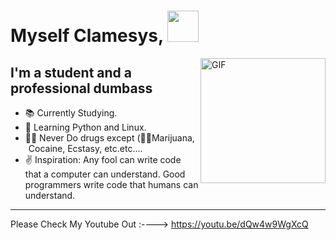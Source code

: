 # Myself Clamesys, <img width="50px" src="https://media.tenor.com/images/3f12089a85c980dc2a5edb99a411b8a8/tenor.gif" />

<img align="right" alt="GIF" height="200px" src="https://octodex.github.com/images/daftpunktocat-guy.gif" />

## I'm a student and a professional dumbass

- 📚 Currently Studying.
- 📙 Learning Python and Linux.
- 💪🏼 Never Do drugs except (🌿🚬Marijuana, <img width="5px" src="https://emojis.slackmojis.com/emojis/images/1480366117/1391/cocaine.png?1480366117" />Cocaine, Ecstasy, etc.etc....
- ✌ Inspiration: Any fool can write code that a computer can understand. Good programmers write code that humans can understand.

---

Please Check My Youtube Out :----> https://youtu.be/dQw4w9WgXcQ
